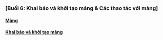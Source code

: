 ### [Buổi 6: Khai báo và khởi tạo mảng & Các thao tác với mảng]

#### [Mảng](/lesson/B6/Task1/Mang/)
#### [Khai báo và khởi tạo mảng](/lesson/B6/Task2/Khai_bao_va_Khoi_tao_mang/)
